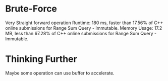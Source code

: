 # Brute-Force
Very Straight forward operation
Runtime: 180 ms, faster than 17.56% of C++ online submissions for Range Sum Query - Immutable.
Memory Usage: 17.2 MB, less than 67.28% of C++ online submissions for Range Sum Query - Immutable.

# Thinking Further
Maybe some operation can use buffer to accelerate.

